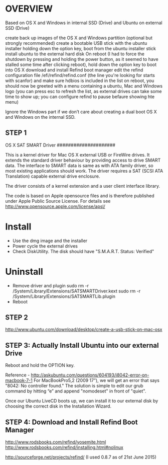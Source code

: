 # OVERVIEW

Based on OS X and Windows in internal SSD (Drive) and Ubuntu on external SSD (Drive)

create back up images of the OS X and Windows partition (optional but strongly recommended)
create a bootable USB stick with the ubuntu installer
holding down the option key, boot from the ubuntu installer stick
install ubuntu to the external hard disk
On reboot (I had to force the shutdown by pressing and holding the power button, as it seemed to have stalled some time after clicking reboot), hold down the option key to boot into OS X
download and install Refind boot manager
edit the refind configuration file /efi/refind/refind.conf (the line you're looking for starts with scanfor) and make sure hdbios is included in the list
on reboot, you should now be greeted with a menu containing a ubuntu, Mac and Windows logo (you can press esc to refresh the list, as external drives can take some time to show up; you can configure refind to pause befaure showing hte menu)

Ignore the Windows part if we don’t care about creating a dual boot OS X and Windows on the internal SSD.

## STEP 1

OS X SAT SMART Driver
#####################

This is a kernel driver for Mac OS X external USB or FireWire drives.
It extends the standard driver behaviour by providing access to drive
SMART data. The interface to SMART data is same as with ATA family
driver, so most existing applications should work. The driver requires
a SAT (SCSI ATA Translation) capable external drive enclosure.

The driver consists of a kernel extension and a user client interface
library.

The code is based on Apple opensource files and is therefore published
under Apple Public Source License. For details see
http://www.opensource.apple.com/license/apsl/

Install
=======

 * Use the dmg image and the installer
 * Power cycle the external drives
 * Check DiskUtility. The disk should have "S.M.A.R.T. Status: Verified"


Uninstall
=========

 * Remove driver and plugin
    sudo rm -r /System/Library/Extensions/SATSMARTDriver.kext
    sudo rm -r /System/Library/Extensions/SATSMARTLib.plugin
 * Reboot

## STEP 2

http://www.ubuntu.com/download/desktop/create-a-usb-stick-on-mac-osx

## STEP 3: Actually Install Ubuntu into our external Drive

Reboot and hold the OPTION key.

Reference - http://askubuntu.com/questions/604193/i8042-error-on-macbook-7-1
For MacBookPro5,2 (2009 17”), we will get an error that says "8042: No controller found."
The solution is simple to edit our grub command by hitting “e” and append "nomodeset" in front of "quiet".

Once our Ubuntu LiveCD boots up, we can install it to our external disk by choosing the correct disk in the Installation Wizard.

## STEP 4: Download and Install Refind Boot Manager

http://www.rodsbooks.com/refind/yosemite.html
http://www.rodsbooks.com/refind/installing.html#nolinux

http://sourceforge.net/projects/refind/  (I used 0.8.7 as of 21st June 2015)
